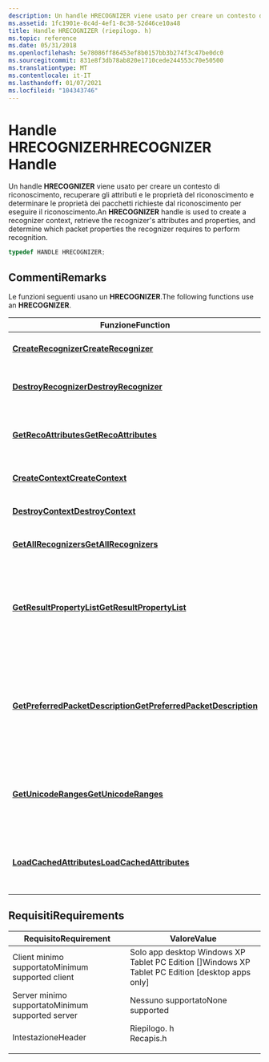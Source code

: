```yaml
---
description: Un handle HRECOGNIZER viene usato per creare un contesto di riconoscimento, recuperare gli attributi e le proprietà del riconoscimento e determinare le proprietà dei pacchetti richieste dal riconoscimento per eseguire il riconoscimento.
ms.assetid: 1fc1901e-8c4d-4ef1-8c38-52d46ce10a48
title: Handle HRECOGNIZER (riepilogo. h)
ms.topic: reference
ms.date: 05/31/2018
ms.openlocfilehash: 5e78086ff86453ef8b0157bb3b274f3c47be0dc0
ms.sourcegitcommit: 831e8f3db78ab820e1710cede244553c70e50500
ms.translationtype: MT
ms.contentlocale: it-IT
ms.lasthandoff: 01/07/2021
ms.locfileid: "104343746"
---
```

# <a name="hrecognizer-handle"></a><span data-ttu-id="05188-103">Handle HRECOGNIZER</span><span class="sxs-lookup"><span data-stu-id="05188-103">HRECOGNIZER Handle</span></span>

<span data-ttu-id="05188-104">Un handle **HRECOGNIZER** viene usato per creare un contesto di riconoscimento, recuperare gli attributi e le proprietà del riconoscimento e determinare le proprietà dei pacchetti richieste dal riconoscimento per eseguire il riconoscimento.</span><span class="sxs-lookup"><span data-stu-id="05188-104">An **HRECOGNIZER** handle is used to create a recognizer context, retrieve the recognizer's attributes and properties, and determine which packet properties the recognizer requires to perform recognition.</span></span>


```C++
typedef HANDLE HRECOGNIZER;
```



## <a name="remarks"></a><span data-ttu-id="05188-105">Commenti</span><span class="sxs-lookup"><span data-stu-id="05188-105">Remarks</span></span>

<span data-ttu-id="05188-106">Le funzioni seguenti usano un **HRECOGNIZER**.</span><span class="sxs-lookup"><span data-stu-id="05188-106">The following functions use an **HRECOGNIZER**.</span></span>



| <span data-ttu-id="05188-107">Funzione</span><span class="sxs-lookup"><span data-stu-id="05188-107">Function</span></span>                                                               | <span data-ttu-id="05188-108">Descrizione</span><span class="sxs-lookup"><span data-stu-id="05188-108">Description</span></span>                                                                                        |
|------------------------------------------------------------------------|----------------------------------------------------------------------------------------------------|
| [<span data-ttu-id="05188-109">**CreateRecognizer**</span><span class="sxs-lookup"><span data-stu-id="05188-109">**CreateRecognizer**</span></span>](/windows/desktop/api/recapis/nf-recapis-createrecognizer)                           | <span data-ttu-id="05188-110">Crea un riconoscitore.</span><span class="sxs-lookup"><span data-stu-id="05188-110">Creates a recognizer.</span></span><br/>                                                                   |
| [<span data-ttu-id="05188-111">**DestroyRecognizer**</span><span class="sxs-lookup"><span data-stu-id="05188-111">**DestroyRecognizer**</span></span>](/windows/desktop/api/recapis/nf-recapis-destroyrecognizer)                         | <span data-ttu-id="05188-112">Elimina definitivamente un riconoscimento.</span><span class="sxs-lookup"><span data-stu-id="05188-112">Destroys a recognizer.</span></span><br/>                                                                  |
| [<span data-ttu-id="05188-113">**GetRecoAttributes**</span><span class="sxs-lookup"><span data-stu-id="05188-113">**GetRecoAttributes**</span></span>](/windows/desktop/api/recapis/nf-recapis-getrecoattributes)                         | <span data-ttu-id="05188-114">Restituisce gli attributi del riconoscimento.</span><span class="sxs-lookup"><span data-stu-id="05188-114">Returns the attributes of the recognizer.</span></span><br/>                                               |
| [<span data-ttu-id="05188-115">**CreateContext**</span><span class="sxs-lookup"><span data-stu-id="05188-115">**CreateContext**</span></span>](/windows/desktop/api/recapis/nf-recapis-createcontext)                                 | <span data-ttu-id="05188-116">Crea un contesto del riconoscitore.</span><span class="sxs-lookup"><span data-stu-id="05188-116">Creates a recognizer context.</span></span><br/>                                                           |
| [<span data-ttu-id="05188-117">**DestroyContext**</span><span class="sxs-lookup"><span data-stu-id="05188-117">**DestroyContext**</span></span>](/windows/desktop/api/recapis/nf-recapis-destroycontext)                               | <span data-ttu-id="05188-118">Elimina un contesto del riconoscitore.</span><span class="sxs-lookup"><span data-stu-id="05188-118">Destroys a recognizer context.</span></span><br/>                                                          |
| [<span data-ttu-id="05188-119">**GetAllRecognizers**</span><span class="sxs-lookup"><span data-stu-id="05188-119">**GetAllRecognizers**</span></span>](/windows/desktop/api/recapis/nf-recapis-getallrecognizers)                         | <span data-ttu-id="05188-120">Ottiene tutti i riconoscitori.</span><span class="sxs-lookup"><span data-stu-id="05188-120">Gets all recognizers.</span></span><br/>                                                                   |
| [<span data-ttu-id="05188-121">**GetResultPropertyList**</span><span class="sxs-lookup"><span data-stu-id="05188-121">**GetResultPropertyList**</span></span>](/windows/desktop/api/recapis/nf-recapis-getresultpropertylist)                 | <span data-ttu-id="05188-122">Recupera un elenco di proprietà che il riconoscimento può restituire per un intervallo di risultati.</span><span class="sxs-lookup"><span data-stu-id="05188-122">Retrieves a list of properties the recognizer can return for a result range.</span></span><br/>            |
| [<span data-ttu-id="05188-123">**GetPreferredPacketDescription**</span><span class="sxs-lookup"><span data-stu-id="05188-123">**GetPreferredPacketDescription**</span></span>](/windows/desktop/api/recapis/nf-recapis-getpreferredpacketdescription) | <span data-ttu-id="05188-124">Recupera una descrizione del pacchetto che contiene le proprietà del pacchetto utilizzate dal riconoscimento.</span><span class="sxs-lookup"><span data-stu-id="05188-124">Retrieves a packet description that contains the packet properties the recognizer uses.</span></span><br/> |
| [<span data-ttu-id="05188-125">**GetUnicodeRanges**</span><span class="sxs-lookup"><span data-stu-id="05188-125">**GetUnicodeRanges**</span></span>](/windows/desktop/api/recapis/nf-recapis-getunicoderanges)                           | <span data-ttu-id="05188-126">Recupera gli intervalli di punti Unicode supportati dal riconoscimento.</span><span class="sxs-lookup"><span data-stu-id="05188-126">Retrieves the ranges of Unicode points that the recognizer supports.</span></span><br/>                    |
| [<span data-ttu-id="05188-127">**LoadCachedAttributes**</span><span class="sxs-lookup"><span data-stu-id="05188-127">**LoadCachedAttributes**</span></span>](/windows/desktop/api/recapis/nf-recapis-loadcachedattributes)                   | <span data-ttu-id="05188-128">Carica gli attributi memorizzati nella cache di un riconoscimento.</span><span class="sxs-lookup"><span data-stu-id="05188-128">Loads the cached attributes of a recognizer.</span></span><br/>                                            |



 

## <a name="requirements"></a><span data-ttu-id="05188-129">Requisiti</span><span class="sxs-lookup"><span data-stu-id="05188-129">Requirements</span></span>



| <span data-ttu-id="05188-130">Requisito</span><span class="sxs-lookup"><span data-stu-id="05188-130">Requirement</span></span> | <span data-ttu-id="05188-131">Valore</span><span class="sxs-lookup"><span data-stu-id="05188-131">Value</span></span> |
|-------------------------------------|--------------------------------------------------------------------------------------|
| <span data-ttu-id="05188-132">Client minimo supportato</span><span class="sxs-lookup"><span data-stu-id="05188-132">Minimum supported client</span></span><br/> | <span data-ttu-id="05188-133">Solo app desktop Windows XP Tablet PC Edition \[\]</span><span class="sxs-lookup"><span data-stu-id="05188-133">Windows XP Tablet PC Edition \[desktop apps only\]</span></span><br/>                        |
| <span data-ttu-id="05188-134">Server minimo supportato</span><span class="sxs-lookup"><span data-stu-id="05188-134">Minimum supported server</span></span><br/> | <span data-ttu-id="05188-135">Nessuno supportato</span><span class="sxs-lookup"><span data-stu-id="05188-135">None supported</span></span><br/>                                                            |
| <span data-ttu-id="05188-136">Intestazione</span><span class="sxs-lookup"><span data-stu-id="05188-136">Header</span></span><br/>                   | <dl> <span data-ttu-id="05188-137"><dt>Riepilogo. h</dt></span><span class="sxs-lookup"><span data-stu-id="05188-137"><dt>Recapis.h</dt></span></span> </dl> |



 

 





